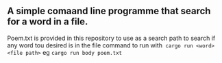 ## A simple comaand line programme that search for a word in a file.

Poem.txt is provided in this repository to use as a search path to search if any word tou desired is in the file
command to run with` cargo run <word> <file path>` eg `cargo run body poem.txt`
